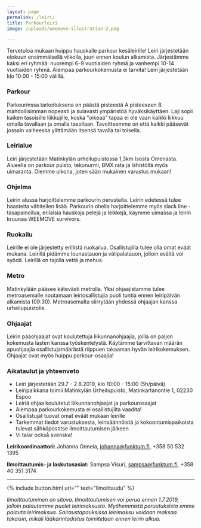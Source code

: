 ```yaml
---
layout: page
permalink: /leiri/
title: Parkourleiri
image: /uploads/weemove-illustration-2.png

---
```


Tervetuloa mukaan huippu hauskalle parkour kesäleirille! Leiri järjestetään elokuun ensimmäisellä viikolla, juuri ennen koulun 
alkamista. Järjestämme kaksi eri ryhmää: nuorempi 6-9 vuotiaiden ryhmä ja vanhempi 10-14 vuotiaiden ryhmä. Aiempaa parkourkokemusta
ei tarvita! Leiri järjestetään klo 10:00 - 15:00 välillä. 

### Parkour
Parkourinssa tarkoituksena on päästä pisteestä A pisteeseen B mahdollisimman nopeasti ja sulavasti ympäristöä hyväksikäyttäen. 
Laji sopii kaiken tasoisille liikkujille, koska "oikeaa" tapaa ei ole vaan kaikki liikkuu omalla tavallaan ja omalla tasollaan. 
Tavoitteemme on että kaikki pääsevät jossain vaiheessa ylittämään itsensä tavalla tai toisella. 

### Leirialue
Leiri järjestetään Matinkylän urheilupuistossa 1,3km Isosta Omenasta. Alueella on parkour puisto, tekonurmi, BMX rata ja lähistöllä
myös uimaranta. Olemme ulkona, joten sään mukainen varustus mukaan!
### Ohjelma
Leirin alussa harjoittelemme parkourin perusteita. Leirin edetessä tulee haasteita vähitellen lisää. Parkourin ohella 
harjoittelemme myös slack line -tasapainoilua, erilaisia hauskoja pelejä ja leikkejä, käymme uimassa ja leirin kruunaa WEEMOVE
survivors. 

### Ruokailu
Leirille ei ole järjestetty erillistä ruokailua. Osallistujilla tulee olla omat eväät mukana. Leirillä pidämme lounastauon ja 
välipalatauon, jolloin eväitä voi syödä. Leirillä on tajolla vettä ja mehua. 

### Metro
Matinkylään pääsee kätevästi metrolla. Yksi ohjaajistamme tulee metroasemalle noutamaan leiriosallistujia puoli tuntia ennen 
leiripäivän alkamista (09:30). Metroasemalta siirrytään yhdessä ohjaajan kanssa urheilupuistolle. 

### Ohjaajat
Leirin pääohjaajat ovat koulutettuja liikunnanohjaajia, joilla on paljon kokemusta lasten kanssa työskentelystä. Käytämme 
tarvittavan määrän apuohjaajia osallistujamäärästä riippuen takaaman hyvän leirikokemuksen. Ohjaajat ovat myös huippu parkour-osaajia!

### Aikataulut ja yhteenveto

- Leiri järjestetään 29.7 - 2.8.2019, klo 10:00 - 15:00 (5h/päivä)
- Leiripaikkana toimii Matinkylän Urheilupuisto, Matinkartanontie 1, 02230 Espoo
- Leiriä ohjaa koulutetut liikunnanohjaajat ja parkourosaajat
- Aiempaa parkourkokemusta ei osallistujilta vaadita!
- Osallistujat tuovat omat eväät mukaan leirille
- Tarkemmat tiedot varustuksesta, leirisäännöistä ja kokoontumispaikoista tulevat sähköpostitse ilmoittautumisen jälkeen
- Vi talar också svenska!


__Leirikoordinaattori:__ Johanna Onnela, johanna@funktum.fi, +358 50 532 1395

__Ilmoittautumis- ja laskutusasiat:__ Sampsa Visuri, sampsa@funktum.fi, +358 40 351 3174

---

{% include button.html url="" text="Ilmoittaudu" %}


_Ilmoittautuminen on sitova. Ilmoittautumisen voi perua ennen 1.7.2019, jolloin palautamme puolet leirimaksusta. Myöhemmistä peruutuksista emme palauta leirimaksua. Sairaustapauksissa leirimaksu voidaan maksaa takaisin, mikäli lääkärintodistus toimitetaan ennen leirin alkua._






